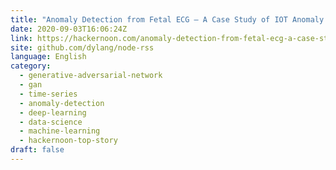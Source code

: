 ```yaml
---
title: "Anomaly Detection from Fetal ECG — A Case Study of IOT Anomaly Detection using GAN"
date: 2020-09-03T16:06:24Z
link: https://hackernoon.com/anomaly-detection-from-fetal-ecg-a-case-study-of-iot-anomaly-detection-using-gan-1mu3ed8?source=rss&utm_medium=RSS&utm_source=news.12bit.vn
site: github.com/dylang/node-rss
language: English
category:
  - generative-adversarial-network
  - gan
  - time-series
  - anomaly-detection
  - deep-learning
  - data-science
  - machine-learning
  - hackernoon-top-story
draft: false
---
```


